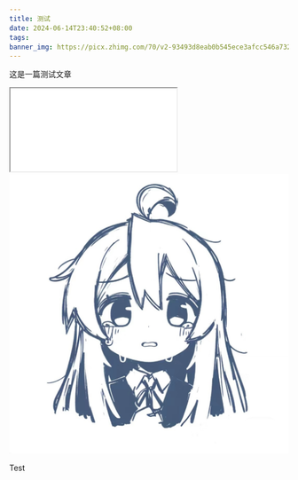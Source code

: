 ```yaml
---
title: 测试
date: 2024-06-14T23:40:52+08:00
tags:
banner_img: https://picx.zhimg.com/70/v2-93493d8eab0b545ece3afcc546a7323f_1440w.awebp?source=172ae18b&biz_tag=Post
---
```

<style>
@media not print{
    [data-user-color-scheme="dark"] img {
        filter: invert(80%);
    }
}
</style>
这是一篇测试文章

<iframe src="/notebook/word2vec.ipynb"></iframe>

<img src="/img/avatar1.png" />

Test